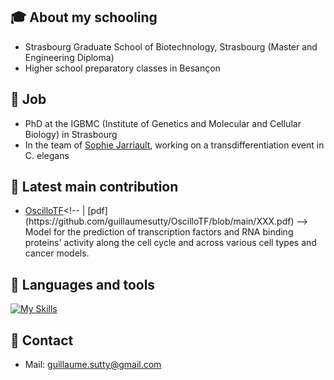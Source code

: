 ## :mortar_board: About my schooling
- Strasbourg Graduate School of Biotechnology, Strasbourg (Master and Engineering Diploma)
- Higher school preparatory classes in Besançon

## :briefcase: Job
- PhD at the IGBMC (Institute of Genetics and Molecular and Cellular Biology) in Strasbourg
- In the team of [Sophie Jarriault](https://www.igbmc.fr/en/recherche/teams/in-vivo-cellular-plasticity-and-direct-reprogramming), working on a transdifferentiation event in C. elegans

## :pushpin: Latest main contribution
- [OscilloTF]([https://github.com/QGarot/scuti-server](https://github.com/guillaumesutty/OscilloTF))<!-- | [pdf](https://github.com/guillaumesutty/OscilloTF/blob/main/XXX.pdf) -->
Model for the prediction of transcription factors and RNA binding proteins' activity along the cell cycle and across various cell types and cancer models.

## :mag_right: Languages and tools
[![My Skills](https://skillicons.dev/icons?i=python,php,js,html,css,mysql,git,github)](https://skillicons.dev)

## :pencil: Contact
- Mail: guillaume.sutty@gmail.com
